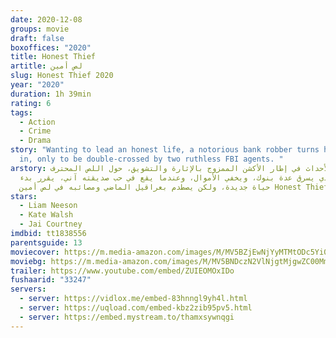 ```yaml
---
date: 2020-12-08
groups: movie
draft: false
boxoffices: "2020"
title: Honest Thief
artitle: لص أمين
slug: Honest Thief 2020
year: "2020"
duration: 1h 39min
rating: 6
tags:
  - Action
  - Crime
  - Drama
story: "Wanting to lead an honest life, a notorious bank robber turns himself
  in, only to be double-crossed by two ruthless FBI agents. "
arstory: تدور الأحداث في إطار الأكشن الممزوج بالإثارة والتشويق، حول اللص المحترف
  توم، الذي يسرق عدة بنوك، ويخفي الأموال، وعندما يقع في حب صديقته آني، يقرر بدء
  حياة جديدة، ولكن يصطدم بعراقيل الماضي ومصائبه في لص أمين Honest Thief
stars:
  - Liam Neeson
  - Kate Walsh
  - Jai Courtney
imdbid: tt1838556
parentsguide: 13
moviecover: https://m.media-amazon.com/images/M/MV5BZjEwNjYyMTMtODc5Yi00NTg5LTkwMzAtZTkyOTcyNTFkMGIyXkEyXkFqcGdeQXVyMDA4NzMyOA@@._V1_FMjpg_UY864_.jpg
moviebg: https://m.media-amazon.com/images/M/MV5BNDczN2VlNjgtMjgwZC00MmE2LWI3YjktZDA0YWY2ODdkODUxXkEyXkFqcGdeQXVyMDA4NzMyOA@@._V1_FMjpg_UX1280_.jpg
trailer: https://www.youtube.com/embed/ZUIEOMOxIDo
fushaarid: "33247"
servers:
  - server: https://vidlox.me/embed-83hnngl9yh4l.html
  - server: https://uqload.com/embed-kbz2zib95pv5.html
  - server: https://embed.mystream.to/thamxsywnqgi
---
```

